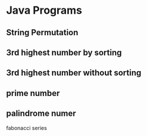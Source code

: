 # Java Programs

String Permutation
-
3rd highest number by sorting
-
3rd highest number without sorting
-
prime number
-
palindrome numer
-
fabonacci series
